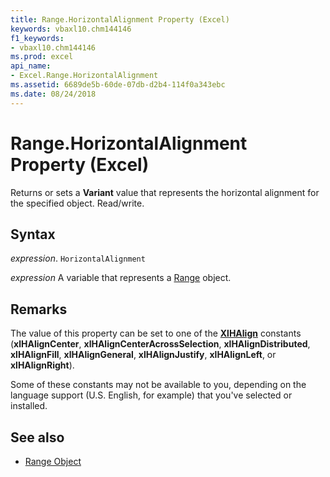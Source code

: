 ```yaml
---
title: Range.HorizontalAlignment Property (Excel)
keywords: vbaxl10.chm144146
f1_keywords:
- vbaxl10.chm144146
ms.prod: excel
api_name:
- Excel.Range.HorizontalAlignment
ms.assetid: 6689de5b-60de-07db-d2b4-114f0a343ebc
ms.date: 08/24/2018
---
```



# Range.HorizontalAlignment Property (Excel)

Returns or sets a **Variant** value that represents the horizontal alignment for the specified object. Read/write.

## Syntax

 _expression_. `HorizontalAlignment`

 _expression_ A variable that represents a [Range](https://docs.microsoft.com/office/vba/api/excel.range(graph%20property)) object.


## Remarks

The value of this property can be set to one of the **[XlHAlign](Excel.XlHAlign.md)** constants (**xlHAlignCenter**, **xlHAlignCenterAcrossSelection**, **xlHAlignDistributed**, **xlHAlignFill**, **xlHAlignGeneral**, **xlHAlignJustify**, **xlHAlignLeft**, or **xlHAlignRight**).

Some of these constants may not be available to you, depending on the language support (U.S. English, for example) that you've selected or installed.


## See also

- [Range Object](Excel.Range(object).md)

